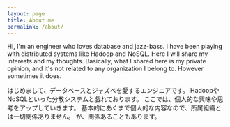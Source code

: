```yaml
---
layout: page
title: About me
permalink: /about/
---
```


Hi, I'm an engineer who loves database and jazz-bass.
I have been playing with distributed systems like Hadoop and NoSQL.
Here I will share my interests and my thoughts.
Basically, what I shared here is my private opinion,
and it's not related to any organization I belong to.
However sometimes it does.

はじめまして、データベースとジャズベを愛するエンジニアです。
HadoopやNoSQLといった分散システムと戯れております。
ここでは、個人的な興味や思考をアップしていきます。
基本的にあくまで個人的な内容なので、所属組織とは一切関係ありません。
が、関係あることもあります。


